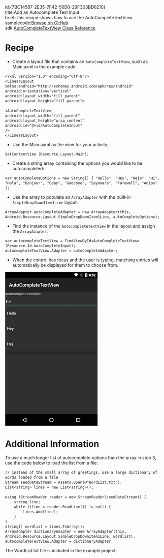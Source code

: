 id:{7BC14587-2E35-7F42-50D0-29F303BD0210}  
title:Add an Autocomplete Text Input  
brief:This recipe shows how to use the AutoCompleteTextView.  
samplecode:[Browse on GitHub](https://github.com/xamarin/recipes/tree/master/android/controls/autocomplete_text_view/add_an_autocomplete_text_input)  
sdk:[AutoCompleteTextView Class Reference](http://developer.android.com/reference/android/widget/AutoCompleteTextView.html)  

<a name="Recipe" class="injected"></a>


# Recipe

-  Create a layout file that contains an `AutoCompleteTextView`, such as Main.axml in the example code:


```
<?xml version="1.0" encoding="utf-8"?>
<LinearLayout xmlns:android="http://schemas.android.com/apk/res/android"
android:orientation="vertical"
android:layout_width="fill_parent"
android:layout_height="fill_parent">

<AutoCompleteTextView
android:layout_width="fill_parent"
android:layout_height="wrap_content"
android:id="@+id/AutoCompleteInput"
/>
</LinearLayout>
```

-  Use the Main.axml as the view for your activity:


```
SetContentView (Resource.Layout.Main);
```

-   Create a string array containing the options you would like to be autocompleted:


```
var autoCompleteOptions = new String[] { "Hello", "Hey", "Heja", "Hi", "Hola", "Bonjour", "Gday", "Goodbye", "Sayonara", "Farewell", "Adios" };
```

-  Use the array to populate an `ArrayAdapter` with the built-in `SimpleDropDownItem1Line` layout:


```
ArrayAdapter autoCompleteAdapter = new ArrayAdapter(this, Android.Resource.Layout.SimpleDropDownItem1Line, autoCompleteOptions);
```

-   Find the instance of the `AutoCompleteTextView` in the layout and assign the `ArrayAdapter`:




```
var autocompleteTextView = FindViewById<AutoCompleteTextView>(Resource.Id.AutoCompleteInput);
autocompleteTextView.Adapter = autoCompleteAdapter;
```

-  When the control has focus and the user is typing, matching entries will automatically be displayed for them to choose from.


 [ ![](Images/AutoCompleteTextView.png)](Images/AutoCompleteTextView.png)

 <a name="Additional_Information" class="injected"></a>


# Additional Information

To use a much longer list of autocomplete options than the array in step 3,
use the code below to load the list from a file:

```
// instead of the small array of greetings, use a large dictionary of words loaded from a file
Stream seedDataStream = Assets.Open(@"WordList.txt");
List<string> lines = new List<string>();

using (StreamReader reader = new StreamReader(seedDataStream)) {
    string line;
    while ((line = reader.ReadLine()) != null) {
        lines.Add(line);
    }
}
string[] wordlist = lines.ToArray();
ArrayAdapter dictionaryAdapter = new ArrayAdapter(this, Android.Resource.Layout.SimpleDropDownItem1Line, wordlist);
autocompleteTextView.Adapter = dictionaryAdapter;
```

The WordList.txt file is included in the example project.
